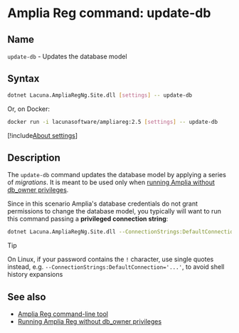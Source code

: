 ﻿# Amplia Reg command: **update-db**

## Name

`update-db` - Updates the database model

## Syntax

```sh
dotnet Lacuna.AmpliaRegNg.Site.dll [settings] -- update-db
```

Or, on Docker:

```sh
docker run -i lacunasoftware/ampliareg:2.5 [settings] -- update-db
```

[!include[About settings](includes/about-settings.md)]

## Description

The `update-db` command updates the database model by applying a series of *migrations*. It is meant to be used only when
[running Amplia without db_owner privileges](../unprivileged-db-user.md).

Since in this scenario Amplia's database credentials do not grant permissions to change the database model, you typically
will want to run this command passing a **privileged connection string**:

```sh
dotnet Lacuna.AmpliaRegNg.Site.dll --ConnectionStrings:DefaultConnection="Data Source=SERVER;Initial Catalog=DATABASE;User ID=USERNAME;Password=PASSWORD" -- update-db
```

> [!TIP]
> On Linux, if your password contains the `!` character, use single quotes instead, e.g. `--ConnectionStrings:DefaultConnection='...'`, to avoid
> shell history expansions

## See also

* [Amplia Reg command-line tool](index.md)
* [Running Amplia Reg without db_owner privileges](../unprivileged-db-user.md)
